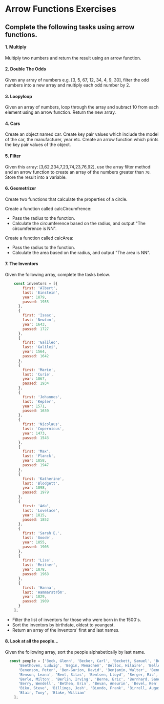 # Arrow Functions Exercises

## Complete the following tasks using arrow functions. 

#### 1. Multiply
Multiply two numbers and return the result using an arrow function. 

#### 2. Double The Odds
Given any array of numbers e.g. [3, 5, 67, 12, 34, 4, 9, 30], filter the odd numbers into a new array and multiply each odd number by 2. 

#### 3. Loopyloop
Given an array of numbers, loop through the array and subract 10 from each element using an arrow function. Return the new array. 

#### 4. Cars
Create an object named car. Create key pair values which include the model of the car, the manufacturer, year etc. Create an arrow function which prints the key pair values of the object. 

#### 5. Filter
Given this array: [3,62,234,7,23,74,23,76,92], use the array filter method and an arrow function to create an array of the numbers greater than `70`. Store the result into a variable. 

#### 6. Geometrizer
Create two functions that calculate the properties of a circle. 

Create a function called calcCircumfrence:
* Pass the radius to the function.
* Calculate the circumference based on the radius, and output "The circumference is NN".

Create a function called calcArea:
* Pass the radius to the function.
* Calculate the area based on the radius, and output "The area is NN".

#### 7. The Inventors
Given the following array, complete the tasks below. 

```javascript
    const inventors = [{
        first: 'Albert',
        last: 'Einstein',
        year: 1879,
        passed: 1955
      },
      {
        first: 'Isaac',
        last: 'Newton',
        year: 1643,
        passed: 1727
      },
      {
        first: 'Galileo',
        last: 'Galilei',
        year: 1564,
        passed: 1642
      },
      {
        first: 'Marie',
        last: 'Curie',
        year: 1867,
        passed: 1934
      },
      {
        first: 'Johannes',
        last: 'Kepler',
        year: 1571,
        passed: 1630
      },
      {
        first: 'Nicolaus',
        last: 'Copernicus',
        year: 1473,
        passed: 1543
      },
      {
        first: 'Max',
        last: 'Planck',
        year: 1858,
        passed: 1947
      },
      {
        first: 'Katherine',
        last: 'Blodgett',
        year: 1898,
        passed: 1979
      },
      {
        first: 'Ada',
        last: 'Lovelace',
        year: 1815,
        passed: 1852
      },
      {
        first: 'Sarah E.',
        last: 'Goode',
        year: 1855,
        passed: 1905
      },
      {
        first: 'Lise',
        last: 'Meitner',
        year: 1878,
        passed: 1968
      },
      {
        first: 'Hanna',
        last: 'Hammarström',
        year: 1829,
        passed: 1909
      }
    ];
```

* Filter the list of inventors for those who were born in the 1500's. 
* Sort the inventors by birthdate, oldest to youngest. 
* Return an array of the inventors' first and last names.

#### 8. Look at all the people...
Given the following array, sort the people alphabetically by last name.

```javascript
  const people = ['Beck, Glenn', 'Becker, Carl', 'Beckett, Samuel', 'Beddoes, Mick', 'Beecher, Henry',
      'Beethoven, Ludwig', 'Begin, Menachem', 'Belloc, Hilaire', 'Bellow, Saul', 'Benchley, Robert',
      'Benenson, Peter', 'Ben-Gurion, David', 'Benjamin, Walter', 'Benn, Tony', 'Bennington, Chester',
      'Benson, Leana', 'Bent, Silas', 'Bentsen, Lloyd', 'Berger, Ric', 'Bergman, Ingmar', 'Berio, Luciano',
      'Berle, Milton', 'Berlin, Irving', 'Berne, Eric', 'Bernhard, Sandra', 'Berra, Yogi', 'Berry, Halle',
      'Berry, Wendell', 'Bethea, Erin', 'Bevan, Aneurin', 'Bevel, Ken', 'Biden, Joseph', 'Bierce, Ambrose',
      'Biko, Steve', 'Billings, Josh', 'Biondo, Frank', 'Birrell, Augustine', 'Black, Elk', 'Blair, Robert',
      'Blair, Tony', 'Blake, William'
    ];
```








